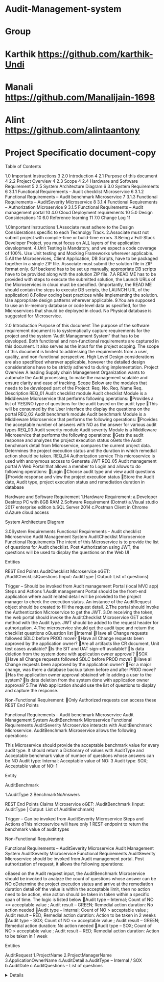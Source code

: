# Audit-Management-system
# Group 
# Karthik https://github.com/karthik-Undi
# Manali https://github.com/Manalijain-1698
# Alint https://github.com/alintaantony

# Project Specificatio document-copy


Table of Contents

1.0	Important Instructions	3
2.0	Introduction	4
2.1	Purpose of this document	4
2.2	Project Overview	4
2.3	Scope	4
2.4	Hardware and Software Requirement	5
2.5	System Architecture Diagram	6
3.0	System Requirements	6
3.1.1	Functional Requirements – Audit checklist Microservice	6
3.1.2	Functional Requirements – Audit benchmark Microservice	7
3.1.3	Functional Requirements – AuditSeverity Microservice	8
3.1.4	Functional Requirements – Authorization Microservice	9
3.1.5	Functional Requirements – Audit management portal	10
4.0	Cloud Deployment requirements	10
5.0	Design Considerations	10
6.0	Reference learning	11
7.0	Change Log	11














1.0Important Instructions
1.Associate must adhere to the Design Considerations specific to each Technolgy Track.
2.Associate must not submit project with compile-time or build-time errors.
3.Being a Full-Stack Developer Project, you must focus on ALL layers of the application development.
4.Unit Testing is Mandatory, and we expect a code coverage of 100%. Use Unit testing and Mocking Frameworks wherever applicable.
5.All the Microservices, Client Application, DB Scripts, have to be packaged together in a single ZIP file. Associate must submit the solution file in ZIP format only.
6.If backend has to be set up manually, appropriate DB scripts have to be provided along with the solution ZIP file.
7.A READ ME has to be provided with steps to execute the submitted solution, the Launch URLs of the Microservices in cloud must be specified.
(Importantly, the READ ME should contain the steps to execute DB scripts, the LAUNCH URL of the application)
8.Follow coding best practices while implementing the solution. Use appropriate design patterns wherever applicable.
9.You are supposed to use an In-memory database or code level data as specified, for the Microservices that should be deployed in cloud. No Physical database is suggested for Microservice.














2.0
Introduction
Purpose of this document
The purpose of the software requirement document is to systematically capture requirements for the project and the system “Audit Management System” that has to be developed. Both functional and non-functional requirements are captured in this document. It also serves as the input for the project scoping. 
The scope of this document is limited to addressing the requirements from a user, quality, and non-functional perspective. 
High Level Design considerations are also specificed wherever applicable, however the detailed design considerations have to be strictly adhered to during implementation.
Project Overview
A leading Supply chain Management Organization wants to automate the Audit processing, to make the management scalable and ensure clarity and ease of tracking.
Scope
Below are the modules that needs to be developed part of the Project:
Req. No.	Req. Name	Req. Description
REQ_01	Audit checklist module	Audit checklist Module is a Middleware Microservice that performs following operations:
Provides a list of YES/NO type of questions for the audit based on the audit type
This will be consumed by the User interface the display the questions on the portal
REQ_02	Audit benchmark module	Audit benchmark Module is a Middleware Microservice that performs the following operations:
Provides the acceptable number of answers with NO as the answer for various audit types
REQ_03	Audit severity  module	Audit severity Module is a Middleware Microservice that performs the following operations:
Gets the audit response and analyzes the project execution status
oGets the Audit benchmark detail from Microservice, compares the current project data. Determines the project execution status and the duration in which remedial action should be taken.
REQ_04	Authorization service	This microservice is used with anonymous access to Generate JWT
REQ_05	Audit management portal	A Web Portal that allows a member to Login and allows to do following operations:
Login
Choose audit type and view audit questions
Provide response and view the project execution status
Store the Audit date, Audit type, project execution status and remediation duration in database

Hardware and Software Requirement
1.Hardware Requirement:
a.Developer Desktop PC with 8GB RAM
2.Software Requirement (Dotnet)
a.Visual studio 2017 enterprise edition
b.SQL Server 2014
c.Postman Client in Chrome
d.Azure cloud access



System Architecture Diagram


3.0System Requirements
Functional Requirements – Audit checklist Microservice
Audit Management System
	AuditChecklist Microservice
Functional Requirements 
The intent of this Microservice is to provide the list of questions for Audit checklist. Post Authorization using JWT, the questions will be used to display the questions on the Web UI

Entities

REST End Points
AuditChecklist Microservice
oGET: /AuditCheckListQuestions (Input: AuditType | Output: List of questions)

Trigger – Should be invoked from Audit management Portal (local MVC app)
Steps and Actions
1.Audit management Portal should be the front-end application where audit related detail will be provided to the project manager to check the execution status. An instance of the AuditRequest object should be created to fill the request detail.
2.The portal should invoke the Authentication Microservice to get the JWT.
3.On receiving the token, the web portal should invoke the AuditChecklist Microservice GET action method with the Audit type. JWT should be added to the request header for authorization.
4.The microservice should get the audit type and return the checklist questions
oQuestion list 
Internal
Have all Change requests followed SDLC before PROD move?
Have all Change requests been approved by the application owner?
Are all artifacts like CR document, Unit test cases available?
Is the SIT and UAT sign-off available?
Is data deletion from the system done with application owner approval?
SOX
Have all Change requests followed SDLC before PROD move?
Have all Change requests been approved by the application owner?
For a major change, was there a database backup taken before and after PROD move?
Has the application owner approval obtained while adding a user to the system?
Is data deletion from the system done with application owner approval?
5.The Web application should use the list of questions to display and capture the response.

Non-Functional Requirement:
Only Authorized requests can access these REST End Points

Functional Requirements – Audit benchmark Microservice
Audit Management System
	AuditBenchmark Microservice
Functional Requirements 
AuditSeverity Microservice interacts with AuditBenchmark Microservice. AuditBenchmark Microservice allows the following operations:

This Microservice should provide the acceptable benchmark value for every audit type. It should return a Dictionary of values with AuditType and Acceptable benchmark value of number of questions whose answers can be NO
Audit type: Internal; Acceptable value of NO: 3
Audit type: SOX; Acceptable value of NO: 1

Entity

AuditBenchmark

1.AuditType
<Type of audit>
2.BenchmarkNoAnswers
<Acceptable Number of questions whose answer is NO>

REST End Points
Claims Microservice
oGET: /AuditBenchmark (Input: AuditType | Output: List of AuditBenchmark)

Trigger – Can be invoked from AuditSeverity Microservice
Steps and Actions
oThis microservice will have only 1 REST endpoint to return the benchmark value of audit types

Non-Functional Requirement:

Functional Requirements – AuditSeverity Microservice
Audit Management System
	AuditSeverity Microservice
Functional Requirements 
AuditSeverity Microservice should be invoked from Audit management portal. Post authorization of request, it allows the following operations:

oBased on the Audit request input, the AuditBenchmark Microservice should be invoked to analyze the count of questions whose answer can be NO
oDetermine the project execution status and arrive at the remediation duration detail
oIf the value is within the acceptable limit, then no action need to be action, else action should be taken in taken within a specific span of time. The logic is listed below
Audit type – Internal; Count of NO <= acceptable value ; Audit result – GREEN; Remedial action duration: No action needed
Audit type – Internal; Count of NO > acceptable value ; Audit result – RED;  Remedial action duration: Action to be taken in 2 weeks
Audit type – SOX; Count of NO <= acceptable value ; Audit result – GREEN; Remedial action duration: No action needed
Audit type – SOX; Count of NO > acceptable value ; Audit result – RED; Remedial action duration: Action to be taken in 1 week

Entities

AuditRequest
1.ProjectName
<Project on which audit is conducted>
2.ProjectManagerName
<Project manager name>
3.ApplicationOwnerName
<Application owner name>
4.AuditDetail
a.AuditType – Internal / SOX
b.AuditDate
c.AuditQuestions – List of questions
<Details of Audit>


AuditResponse

1.AuditId
<A random number generated to identify the Audit>
2.ProjectExecutionStatus
<The audit result on project execution>
3.RemedialActionDuration
<Duration by which the remedial action should be taken>

REST End Points
AuditSeverity Microservice
oPOST: /ProjectExecutionStatus (Input: AuditRequest | Output: AuditResponse)

Trigger – Can be invoked from Audit management portal
Steps and Actions
oThe portal should invoke the Authentication Microservice to get the JWT.
oThe answers to the audit checklist questions along with the basic project information will be filled in the AuditRequest object. This will be sent as input to the AuditSeverity Microservice
oAuditSeverity microservice should interact with AuditBenchmark service
oThe response from AuditSeverity Microservice along with the basic project information will be stored in the database thru the Web application
Non-Functional Requirement:
Only Authorized requests can access these REST End Points

Functional Requirements – Authorization Microservice
Audit Management System
	Authorization Microservice
Security Requirements 
oCreate JWT
oHave the token expired after specific amount of time say 30 minutes
oHas anonymous access to get the token detail
  

Functional Requirements – Audit management portal
Audit Management System
	Audit management Portal
Client Portal Requirements 
oAudit management Portal  must allow a member to Login. Once successfully logged in, the member do the following operations:
oChoose the audit type to view the list of audit checklist questions
oLet the project manager provide answers to the questions
oInvoke the AuditSeverity Microservice to determine the project execution status
oDisplay the result on the Web UI
oThe audit request detail along with the project execution status and remedial action duration should be saved to the database
oEach of the above operations will reach out to the middleware Microservices that are hosted in cloud.

4.0Cloud Deployment requirements
All the Microservices must be deployed in Cloud
All the Microservices must be independently deployable. They have to use In-memory database or data in the application wherever applicable
The Microservices has to be dockerized and these containers must be hosted in Cloud using CI/CD pipelines
The containers have to be orchestrated using Azure Kubernetes Services.
These services must be consumed from an MVC app running in a local environment.
5.0Design Considerations
Java and Dotnet specific design considerations are attached here. These design specifications, technology features have to be strictly adhered to.



